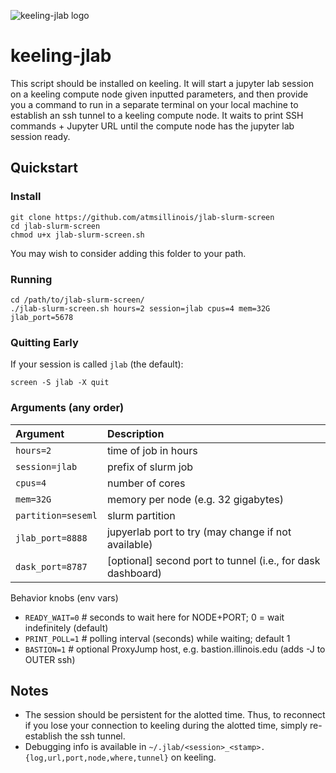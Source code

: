 ![keeling-jlab logo](https://raw.githubusercontent.com/atmsillinois/keeling-jlab/refs/heads/main/keeling-jlab.png)

# keeling-jlab

This script should be installed on keeling. It will start a jupyter lab session on a keeling compute node given inputted parameters, and then provide you a command to run in a separate terminal on your local machine to establish an ssh tunnel to a keeling compute node.  It waits to print SSH commands + Jupyter URL until the compute node has the jupyter lab session ready.

## Quickstart

### Install
```
git clone https://github.com/atmsillinois/jlab-slurm-screen
cd jlab-slurm-screen
chmod u+x jlab-slurm-screen.sh
```
You may wish to consider adding this folder to your path.

### Running
```
cd /path/to/jlab-slurm-screen/
./jlab-slurm-screen.sh hours=2 session=jlab cpus=4 mem=32G jlab_port=5678
```

### Quitting Early

If your session is called `jlab` (the default):
```
screen -S jlab -X quit
```

### Arguments (any order)

|Argument|Description|
| :--- | :--- |
| `hours=2`   |   time of job in hours |
| `session=jlab` |  prefix of slurm job  |
| `cpus=4`     |   number of cores     |
| `mem=32G`     |   memory per node (e.g. 32 gigabytes)  |
| `partition=seseml`   |   slurm partition  |
| `jlab_port=8888`     |   jupyerlab port to try (may change if not available)   |
| `dask_port=8787`     |   [optional] second port to tunnel (i.e., for dask dashboard) |

Behavior knobs (env vars)
-   `READY_WAIT=0`   # seconds to wait here for NODE+PORT; 0 = wait indefinitely (default)
-   `PRINT_POLL=1`   # polling interval (seconds) while waiting; default 1
-   `BASTION=1`       # optional ProxyJump host, e.g. bastion.illinois.edu (adds -J to OUTER ssh)

## Notes
- The session should be persistent for the alotted time.  Thus, to reconnect if you lose your connection to keeling during the alotted time, simply re-establish the ssh tunnel.
- Debugging info is available in `~/.jlab/<session>_<stamp>.{log,url,port,node,where,tunnel}` on keeling.
